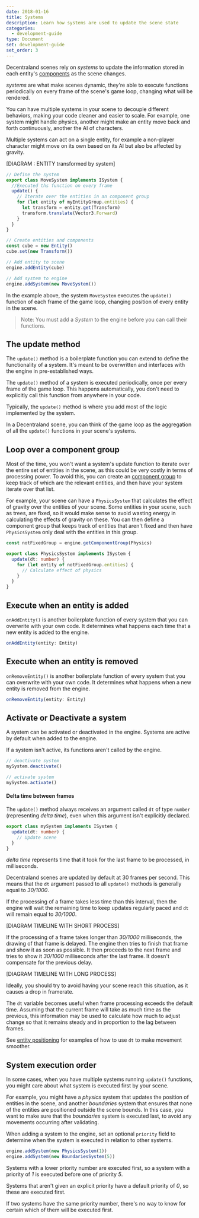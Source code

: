 ```yaml
---
date: 2018-01-16
title: Systems
description: Learn how systems are used to update the scene state
categories:
  - development-guide
type: Document
set: development-guide
set_order: 3
---
```


<!-- Decentraland scenes that are built with the 'ECS' module -->

Decentraland scenes rely on _systems_ to update the information stored in each entity's [components](https://en.wikipedia.org/wiki/Entity%E2%80%93component%E2%80%93system) as the scene changes.

_systems_ are what make scenes dynamic, they're able to execute functions periodically on every frame of the scene's game loop, changing what will be rendered.

You can have multiple systems in your scene to decouple different behaviors, making your code cleaner and easier to scale. For example, one system might handle physics, another might make an entity move back and forth continuously, another the AI of characters.

Multiple systems can act on a single entity, for example a non-player character might move on its own based on its AI but also be affected by gravity.

[DIAGRAM : ENTITY transformed by system]

```ts
// Define the system
export class MoveSystem implements ISystem {
  //Executed ths function on every frame
  update() {
    // Iterate over the entities in an component group
    for (let entity of myEntityGroup.entities) {
      let transform = entity.get(Transform)
      transform.translate(Vector3.Forward)
    }
  }
}

// Create entities and components
const cube = new Entity()
cube.set(new Transform())

// Add entity to scene
engine.addEntity(cube)

// Add system to engine
engine.addSystem(new MoveSystem())
```

In the example above, the system `MoveSystem` executes the `update()` function of each frame of the game loop, changing position of every entity in the scene.

> Note: You must add a _System_ to the engine before you can call their functions.

## The update method

The `update()` method is a boilerplate function you can extend to define the functionality of a system. It's meant to be overwritten and interfaces with the engine in pre-established ways.

The `update()` method of a system is executed periodically, once per every frame of the game loop. This happens automatically, you don't need to explicitly call this function from anywhere in your code.

Typically, the `update()` method is where you add most of the logic implemented by the system.

In a Decentraland scene, you can think of the game loop as the aggregation of all the `update()` functions in your scene's systems.

## Loop over a component group

Most of the time, you won't want a system's update function to iterate over the entire set of entities in the scene, as this could be very costly in terms of processing power. To avoid this, you can create an [component group]() to keep track of which are the relevant entities, and then have your system iterate over that list.

For example, your scene can have a `PhysicsSystem` that calculates the effect of gravity over the entities of your scene. Some entities in your scene, such as trees, are fixed, so it would make sense to avoid wasting energy in calculating the effects of gravity on these. You can then define a component group that keeps track of entities that aren't fixed and then have `PhysicsSystem` only deal with the entities in this group.

```ts
const notFixedGroup = engine.getComponentGroup(Physics)

export class PhysicsSystem implements ISystem {
  update(dt: number) {
    for (let entity of notFixedGroup.entities) {
      // Calculate effect of physics
    }
  }
}
```

## Execute when an entity is added

`onAddEntity()` is another boilerplate function of every system that you can overwrite with your own code. It determines what happens each time that a new entity is added to the engine.

```ts
onAddEntity(entity: Entity)
```

## Execute when an entity is removed

`onRemoveEntity()` is another boilerplate function of every system that you can overwrite with your own code. It determines what happens when a new entity is removed from the engine.

```ts
onRemoveEntity(entity: Entity)
```

## Activate or Deactivate a system

A system can be activated or deactivated in the engine. Systems are active by default when added to the engine.

If a system isn't active, its functions aren't called by the engine.

```ts
// deactivate system
mySystem.deactivate()

// activate system
mySystem.activate()
```

#### Delta time between frames

The `update()` method always receives an argument called `dt` of type `number` (representing _delta time_), even when this argument isn't explicitly declared.

```ts
export class mySystem implements ISystem {
  update(dt: number) {
    // Update scene
  }
}
```

_delta time_ represents time that it took for the last frame to be processed, in milliseconds.

Decentraland scenes are updated by default at 30 frames per second. This means that the `dt` argument passed to all `update()` methods is generally equal to _30/1000_.

If the processing of a frame takes less time than this interval, then the engine will wait the remaining time to keep updates regularly paced and `dt` will remain equal to _30/1000_.

[DIAGRAM TIMELINE WITH SHORT PROCESS]

If the processing of a frame takes longer than _30/1000_ milliseconds, the drawing of that frame is delayed. The engine then tries to finish that frame and show it as soon as possible. It then proceeds to the next frame and tries to show it _30/1000_ milliseconds after the last frame. It doesn't compensate for the previous delay.

[DIAGRAM TIMELINE WITH LONG PROCESS]

Ideally, you should try to avoid having your scene reach this situation, as it causes a drop in framerate.

The `dt` variable becomes useful when frame processing exceeds the default time. Assuming that the current frame will take as much time as the previous, this information may be used to calculate how much to adjust change so that it remains steady and in proportion to the lag between frames.

See [entity positioning]() for examples of how to use `dt` to make movement smoother.

## System execution order

In some cases, when you have multiple systems running `update()` functions, you might care about what system is executed first by your scene.

For example, you might have a _physics_ system that updates the position of entities in the scene, and another _boundaries_ system that ensures that none of the entities are positioned outside the scene bounds. In this case, you want to make sure that the _boundaries_ system is executed last, to avoid any movements occurring after validating.

When adding a system to the engine, set an optional `priority` field to determine when the system is executed in relation to other systems.

```ts
engine.addSystem(new PhysicsSystem(1))
engine.addSystem(new BoundariesSystem(5))
```

Systems with a lower priority number are executed first, so a system with a priority of _1_ is executed before one of priority _5_.

Systems that aren't given an explicit priority have a default priority of _0_, so these are executed first.

If two systems have the same priority number, there's no way to know for certain which of them will be executed first.
